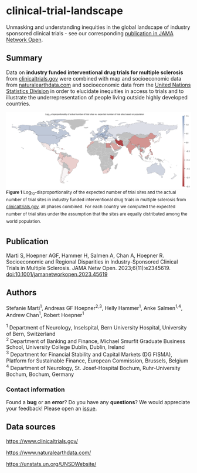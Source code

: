 # clinical-trial-landscape
Unmasking and understanding inequities in the global landscape of industry sponsored clinical trials - see our corresponding [publication in JAMA Network Open](https://jamanetwork.com/journals/jamanetworkopen/fullarticle/2812364).

## Summary
Data on **industry funded interventional drug trials for multiple sclerosis** from [clinicaltrials.gov](https://www.clinicaltrials.gov/ "clinicaltrials.gov") were combined with map and socioeconomic data from [naturalearthdata.com](https://www.naturalearthdata.com/) and socioeconomic data from the [United Nations Statistics Division](https://unstats.un.org/UNSDWebsite/) in order to elucidate inequities in access to trials and to illustrate the underrepresentation of people living outside highly developed countries.

![Log-disproportionality of trial sites per capita, all phases](figures/log10_disproportionality_all_phases.png?raw=true "Log-disproportionality of trial sites per capita, all phases")
<sup>**Figure 1** Log<sub>10</sub>-disproportionality of the expected number of trial sites and the actual number of trial sites in industry funded interventional drug trials in multiple sclerosis from [clinicaltrials.gov](https://www.clinicaltrials.gov/ "clinicaltrials.gov"), all phases combined. For each country we computed the expected number of trial sites under the assumption that the sites are equally distributed among the world population.</sup>

## Publication
Marti S, Hoepner AGF, Hammer H, Salmen A, Chan A, Hoepner R. Socioeconomic and Regional Disparities in Industry-Sponsored Clinical Trials in Multiple Sclerosis. JAMA Netw Open. 2023;6(11):e2345619. [doi:10.1001/jamanetworkopen.2023.45619](https://jamanetwork.com/journals/jamanetworkopen/fullarticle/2812364)

## Authors
Stefanie Marti<sup>1</sup>, Andreas GF Hoepner<sup>2,3</sup>, Helly Hammer<sup>1</sup>, Anke Salmen<sup>1,4</sup>, Andrew Chan<sup>1</sup>, Robert Hoepner<sup>1</sup>

<sup>1</sup> Department of Neurology, Inselspital, Bern University Hospital, University of Bern, Switzerland\
<sup>2</sup> Department of Banking and Finance, Michael Smurfit Graduate Business School, University College Dublin, Dublin, Ireland\
<sup>3</sup> Department for Financial Stability and Capital Markets (DG FISMA), Platform for Sustainable Finance, European Commission, Brussels, Belgium\
<sup>4</sup> Department of Neurology, St. Josef-Hospital Bochum, Ruhr-University Bochum, Bochum, Germany

### Contact information
Found a **bug** or an **error**? Do you have any **questions**? We would appreciate your feedback! Please open an [issue](https://github.com/drstrupf/clinical-trial-landscape/issues).

## Data sources
https://www.clinicaltrials.gov/

https://www.naturalearthdata.com/

https://unstats.un.org/UNSDWebsite/
